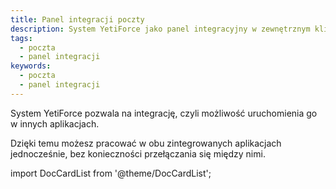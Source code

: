 ```yaml
---
title: Panel integracji poczty
description: System YetiForce jako panel integracyjny w zewnętrznym kliencie poczty
tags:
  - poczta
  - panel integracji
keywords:
  - poczta
  - panel integracji
---
```


System YetiForce pozwala na integrację, czyli możliwość uruchomienia go w innych aplikacjach.

Dzięki temu możesz pracować w obu zintegrowanych aplikacjach jednocześnie, bez konieczności przełączania się między nimi.

import DocCardList from '@theme/DocCardList';

<DocCardList />
